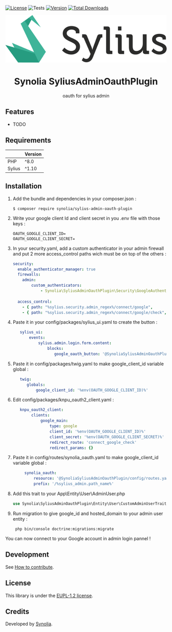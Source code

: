 [![License](https://img.shields.io/packagist/l/synolia/sylius-admin-oauth-plugin.svg)](https://github.com/synolia/SyliusAdminOauthPlugin/blob/master/LICENSE)
![Tests](https://github.com/synolia/SyliusAdminOauthPlugin/workflows/CI/badge.svg?branch=master)
[![Version](https://img.shields.io/packagist/v/synolia/sylius-admin-oauth-plugin.svg)](https://packagist.org/packages/synolia/sylius-admin-oauth-plugin)
[![Total Downloads](https://poser.pugx.org/synolia/sylius-admin-oauth-plugin/downloads)](https://packagist.org/packages/synolia/sylius-admin-oauth-plugin)

<p align="center">
    <a href="https://sylius.com" target="_blank">
        <img src="docs/sylius_logo.png" />
    </a>
</p>

<h1 align="center">Synolia SyliusAdminOauthPlugin</h1>

<p align="center">oauth for sylius admin</p>

## Features

* TODO

## Requirements

|        | Version  |
|:-------|:---------|
| PHP    | ^8.0     |
| Sylius | ^1.10    |

## Installation

1. Add the bundle and dependencies in your composer.json :
    ```shell script
    $ composer require synolia/sylius-admin-oauth-plugin
    ```
2. Write your google client Id and client secret in you .env file with those keys :
    ```dotenv script
    OAUTH_GOOGLE_CLIENT_ID=
    OAUTH_GOOGLE_CLIENT_SECRET=
    ```
3. In your security.yaml, add a custom authenticator in your admin firewall and put 2 more access_control paths wich must be on top of the others :
    ```yaml script
    security:
      enable_authenticator_manager: true
      firewalls:
        admin:
            custom_authenticators:
                - Synolia\SyliusAdminOauthPlugin\Security\GoogleAuthenticator
    
      access_control:
        - { path: "%sylius.security.admin_regex%/connect/google",       role: PUBLIC_ACCESS }
        - { path: "%sylius.security.admin_regex%/connect/google/check", role: PUBLIC_ACCESS }
    ```
4. Paste it in your config/packages/sylius_ui.yaml to create the button :
    ```yaml script
       sylius_ui:
           events:
               sylius.admin.login.form.content:
                   blocks:
                      google_oauth_button: '@SynoliaSyliusAdminOauthPlugin/google_auth_button.html.twig'
    ```
5. Paste it in config/packages/twig.yaml to make google_client_id variable global :
    ```yaml script
       twig:
          globals:
              google_client_id: '%env(OAUTH_GOOGLE_CLIENT_ID)%'
   ```

6. Edit config/packages/knpu_oauth2_client.yaml :
    ```yaml script
       knpu_oauth2_client:
            clients:
                google_main:
                    type: google
                    client_id: '%env(OAUTH_GOOGLE_CLIENT_ID)%'
                    client_secret: '%env(OAUTH_GOOGLE_CLIENT_SECRET)%'
                    redirect_route: 'connect_google_check'
                    redirect_params: {}
    ```
   
7. Paste it in config/routes/synolia_oauth.yaml to make google_client_id variable global :
   ```yaml script
        synolia_oauth:
            resource: '@SynoliaSyliusAdminOauthPlugin/config/routes.yaml'
            prefix: '/%sylius_admin.path_name%'
   ```

8. Add this trait to your App\Entity\User\AdminUser.php
    ```php script
   use Synolia\SyliusAdminOauthPlugin\Entity\User\CustomAdminUserTrait;
   ```
9. Run migration to give google_id and hosted_domain to your admin user entity :
   ```shell script
    php bin/console doctrine:migrations:migrate
   ```
You can now connect to your Google account in admin login pannel !

## Development

See [How to contribute](CONTRIBUTING.md).

## License

This library is under the [EUPL-1.2 license](LICENSE).

## Credits

Developed by [Synolia](https://synolia.com/).
